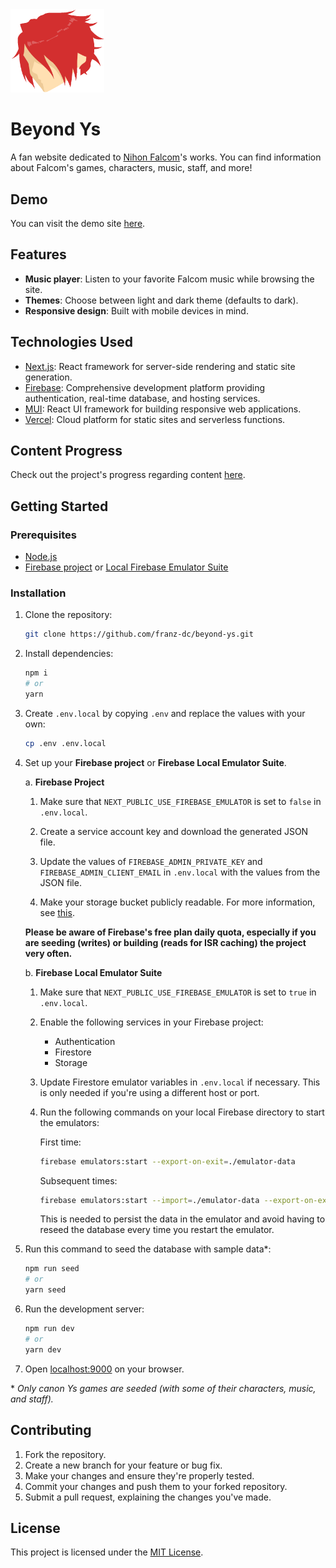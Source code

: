 <!-- markdownlint-disable-next-line -->
<img width="150" src="/public/assets/logo.png" alt="Beyond Ys logo">

# Beyond Ys

A fan website dedicated to [Nihon Falcom](https://www.falcom.co.jp)'s works. You can find information about Falcom's games, characters, music, staff, and more!

## Demo

You can visit the demo site [here](https://beyond-ys.vercel.app).

## Features

- **Music player**: Listen to your favorite Falcom music while browsing the site.
- **Themes**: Choose between light and dark theme (defaults to dark).
- **Responsive design**: Built with mobile devices in mind.

## Technologies Used

- [Next.js](https://nextjs.org): React framework for server-side rendering and static site generation.
- [Firebase](https://firebase.google.com): Comprehensive development platform providing authentication, real-time database, and hosting services.
- [MUI](https://mui.com): React UI framework for building responsive web applications.
- [Vercel](https://vercel.com): Cloud platform for static sites and serverless functions.

## Content Progress

Check out the project's progress regarding content [here](https://relic-beak-0d6.notion.site/d96cfcbbd068490782337f095535e1ae?v=eb1e2dd604364bd2b1fceaac149f0a8c).

## Getting Started

### Prerequisites

- [Node.js](https://nodejs.org/en/download/)
- [Firebase project](https://firebase.google.com/docs/web/setup) or [Local Firebase Emulator Suite](https://firebase.google.com/docs/emulator-suite/install_and_configure)

### Installation

1. Clone the repository:

   ```sh
   git clone https://github.com/franz-dc/beyond-ys.git
   ```

2. Install dependencies:

   ```sh
   npm i
   # or
   yarn
   ```

3. Create `.env.local` by copying `.env` and replace the values with your own:

   ```sh
   cp .env .env.local
   ```

4. Set up your **Firebase project** or **Firebase Local Emulator Suite**.

   a. **Firebase Project**

   1. Make sure that `NEXT_PUBLIC_USE_FIREBASE_EMULATOR` is set to `false` in `.env.local`.

   2. Create a service account key and download the generated JSON file.

   3. Update the values of `FIREBASE_ADMIN_PRIVATE_KEY` and `FIREBASE_ADMIN_CLIENT_EMAIL` in `.env.local` with the values from the JSON file.

   4. Make your storage bucket publicly readable. For more information, see [this](https://stackoverflow.com/a/61129057).

   **Please be aware of Firebase's free plan daily quota, especially if you are seeding (writes) or building (reads for ISR caching) the project very often.**

   b. **Firebase Local Emulator Suite**

   1. Make sure that `NEXT_PUBLIC_USE_FIREBASE_EMULATOR` is set to `true` in `.env.local`.

   2. Enable the following services in your Firebase project:

      - Authentication
      - Firestore
      - Storage

   3. Update Firestore emulator variables in `.env.local` if necessary. This is only needed if you're using a different host or port.

   4. Run the following commands on your local Firebase directory to start the emulators:

      First time:

      ```sh
      firebase emulators:start --export-on-exit=./emulator-data
      ```

      Subsequent times:

      ```sh
      firebase emulators:start --import=./emulator-data --export-on-exit=./emulator-data
      ```

      This is needed to persist the data in the emulator and avoid having to reseed the database every time you restart the emulator.

5. Run this command to seed the database with sample data\*:

   ```sh
   npm run seed
   # or
   yarn seed
   ```

6. Run the development server:

   ```sh
   npm run dev
   # or
   yarn dev
   ```

7. Open [localhost:9000](http://localhost:9000) on your browser.

\* _Only canon Ys games are seeded (with some of their characters, music, and staff)._

## Contributing

1. Fork the repository.
2. Create a new branch for your feature or bug fix.
3. Make your changes and ensure they're properly tested.
4. Commit your changes and push them to your forked repository.
5. Submit a pull request, explaining the changes you've made.

## License

This project is licensed under the [MIT License](https://github.com/franz-dc/beyond-ys/blob/main/LICENSE).
